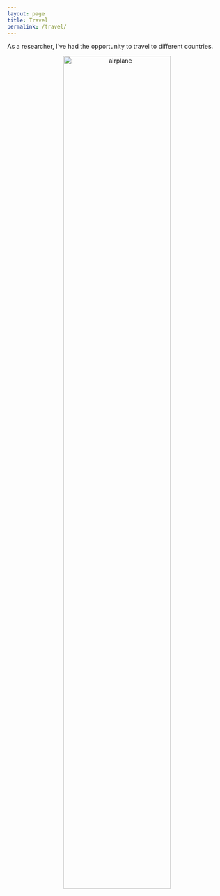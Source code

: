 ```yaml
---
layout: page
title: Travel
permalink: /travel/
---
```


As a researcher, I've had the opportunity to travel to different countries. 

<p align="center"><img src="airplane.jpg" alt="airplane" width="70%" height="70%"></p>
